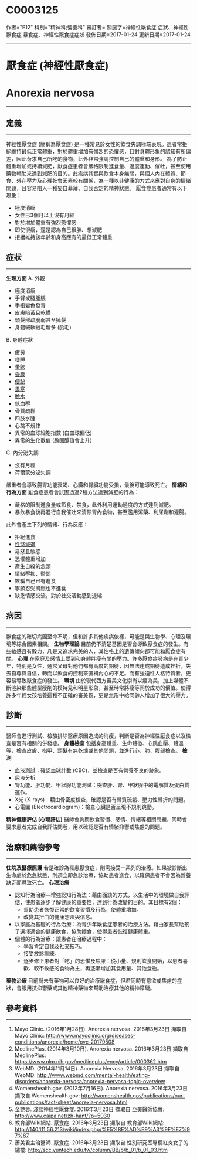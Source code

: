 # C0003125
作者="E12"
科別="精神科;營養科"
審訂者=
關鍵字=神經性厭食症 症狀、神經性厭食症 暴食症、神經性厭食症症狀
發佈日期=2017-01-24
更新日期=2017-01-24

----------
# 厭食症 (神經性厭食症) 
# Anorexia nervosa
----------
## 定義
----------

神經性厭食症 (簡稱為厭食症) 是一種常見於女性的飲食失調極端表現。患者常拒絕維持最低正常體重，對於體重增加有強烈的恐懼感，且對身體形象的認知有所偏差，因此苛求自己所吃的食物，此外非常強調控制自己的體重和身形。
為了防止體重增加或持續減肥，厭食症患者會嚴格限制進食量、過度運動、催吐，甚至使用藥物輔助來達到減肥的目的。此疾病其實與飲食本身無關，與個人內在體質、節食、外在壓力及心理社會因素較有關係，為一種以非健康的方式來應對自身的情緒問題，且容易陷入一種妄自菲薄、自我否定的精神狀態。
厭食症患者通常有以下現象：

- 極度消瘦
- 女性已3個月以上沒有月經
- 對於增加體重有強烈恐懼感
- 即使很瘦，還是認為自己很胖、想減肥
- 拒絕維持該年齡和身高應有的最低正常體重
## 症狀
----------

**生理方面**
A. 外觀

- 極度消瘦
- 手臂或腿腫脹
- 手指變色發青
- 皮膚暗黃且乾燥
- 頭髮稀疏脆弱甚至掉髮
- 身體細軟絨毛增多 (胎毛) 

B. 身體症狀

- 疲勞
- [嗜睡](C0013144)
- [暈眩](C0012833-01)
- [昏厥](C0039070)
- [便祕](C0009806)
- [畏寒](C0085594)
- [脫水](C0011175)
- [低血壓](C0020649)
- 骨質疏鬆
- 四肢水腫
- 心跳不規律
- 異常的血球細胞指數 (白血球偏低)
- 異常的生化數值 (膽固醇值會上升)

C. 內分泌失調

- 沒有月經
- 荷爾蒙分泌失調

嚴重者會導致腸胃功能衰竭、心臟和腎臟功能受損，最後可能導致死亡。
**情緒和行為方面**
厭食症患者會試圖透過2種方法達到減肥的行為：

- 嚴格的限制進食量或節食、禁食，此外利用運動過度的方式達到減肥。
- 暴飲暴食後再進行自我催吐來清除胃內食物，甚至濫用瀉藥、利尿劑和灌腸。

此外會產生下列的情緒、行為反應：

- 拒絕進食
- [性慾減退](C2981158)
- 易怒且敏感
- 恐懼體重增加
- 產生自殺的念頭
- 情緒壓抑、鬱悶
- 欺騙自己已有進食
- 寧願忍受飢餓也不進食
- 缺乏情感交流，對於社交活動感到退縮
## 病因
----------

厭食症的確切病因至今不明，但和許多其他疾病依樣，可能是與生物學、心理及環境等綜合因素相關。
**生物學理論**
目前仍不清楚基因是否會導致厭食症的發生。有些敏感且有毅力，凡是又追求完美的人，其性格上的遺傳傾向都可能和厭食症有關。
**心理**
在家庭及感情上受到和身體胖瘦有關的壓力。許多厭食症發病是在青少年，特別是女性，通常父母對他們都有高度的期待，因無法達成期待造成挫折，失去自尊與自信，轉而以飲食的控制來彌補內心的不足。而有強迫性人格特質者，更容易導致厭食症的發生。
**環境**
由於現代西方審美文化崇尚以瘦為美，加上媒體不斷渲染那些體型瘦削的模特兒和明星形象，甚至時常將瘦等同於成功的價值。使得許多年輕女孩培養這種不正確的審美觀，更是無形中給同齡人增加了很大的壓力。

## 診斷
----------

醫師會進行測試、檢驗排除醫療原因造成的消瘦，判斷是否為神經性厭食症以及檢查是否有相關的併發症。
**身體檢查**
包括身高體重、生命體徵、心跳血壓、體溫等，檢查皮膚、指甲、頭髮有無乾燥或其他問題，並進行心、肺、腹部檢查。
**檢測**

- 血液測試：確認血球計數 (CBC)，並檢查是否有營養不良的跡象。
- 尿液分析
- 腎功能、肝功能、甲狀腺功能測試：檢查肝、腎、甲狀腺中的電解質及蛋白質運作。
- X光 (X-rays)：藉由骨密度檢查，確認是否有骨質疏鬆、壓力性骨折的問題。
- 心電圖 (Electrocardiogram)：檢查心臟是否呈現不規則跳動。

**精神健康評估 (心理評估)**
醫師會詢問飲食習慣、感情、情緒等相關問題，同時會要求患者完成自我評估問卷，用以確認是否有情緒抑鬱或焦慮的問題。

## 治療和藥物參考
----------

**住院及醫療照護**
若是確診為罹患厭食症，則需接受一系列的治療。如果被診斷出生命處於危急狀態，則須立即急診治療，協助患者進食，以確保患者不會因為營養缺乏而導致死亡。
**心理治療**

- 認知行為治療—增強認知行為法：藉由面談的方式，以生活中的環境做自我評估，使患者逐步了解健康的重要性，達到行為改變的目的。其目標有2個：
  - 幫助患者恢復正常的飲食習慣及行為，使體重增加。
  - 改變其扭曲的健康想法與信念。
- 以家庭為基礎的行為治療：為青少年厭食症患者的治療方法。藉由家長幫助孩子選擇適合的健康飲食，協助餵食，使得患者恢復健康體重。
- 個體的行為治療：讓患者在治療過程中：
  - 學習肯定自我及社交技巧。
  - 接受放鬆訓練。
  - 逐步修正患者對「吃」的恐懼及焦慮：從小量、規則飲食開始，以患者喜歡、較不敏感的食物為主，再逐漸增加其食用量、其他食物。

**藥物治療**
目前尚未有藥物可以良好的治療厭食症，但若同時有意欲或焦慮的症狀，會服用抗抑鬱藥或其他精神藥物來幫助治療其他的精神障礙。

## 參考資料
----------
1. Mayo Clinic. (2016年1月28日). Anorexia nervosa. 2016年3月23日 擷取自 Mayo Clinic: http://www.mayoclinic.org/diseases-conditions/anorexia/home/ovc-20179508
2. MedlinePlus. (2014年3月10日). Anorexia nervosa. 2016年3月23日 擷取自 MedlinePlus: https://www.nlm.nih.gov/medlineplus/ency/article/000362.htm
3. WebMD. (2014年11月14日). Anorexia Nervosa. 2016年3月23日 擷取自 WebMD: http://www.webmd.com/mental-health/eating-disorders/anorexia-nervosa/anorexia-nervosa-topic-overview
4. Womenshealth.gov. (2012年7月16日). Anorexia nervosa. 2016年3月23日 擷取自 Womenshealth.gov: 
  http://womenshealth.gov/publications/our-publications/fact-sheet/anorexia-nervosa.html
5. 金艷蓉. 淺談神經性厭食症. 2016年3月23日 擷取自 亞美醫師協會: 
  http://www.caipa.net/zh-hant/?p=5030
6. 教育部Wiki網站. 厭食症. 2016年3月23日 擷取自 教育部Wiki網站:
  http://140.111.56.213/wiki/index.php/%E5%8E%AD%E9%A3%9F%E7%97%87
7. 蕭美君主治醫師. 厭食症. 2016年3月23日 擷取自 性別研究室專欄紅炎女子的繡樓: http://scc.yuntech.edu.tw/column/BB/b/b_01/b_01_03.htm

